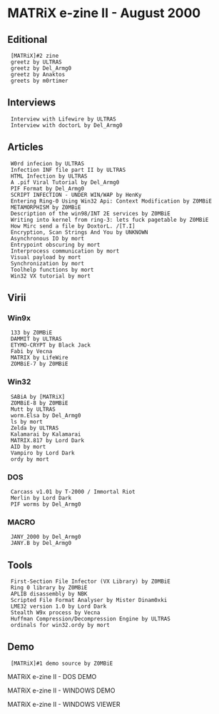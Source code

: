 # MATRiX e-zine II - August 2000

## Editional
     [MATRiX]#2 zine
     greetz by ULTRAS
     greetz by Del_Armg0
     greetz by Anaktos
     greets by m0rtimer


## Interviews
     Interview with Lifewire by ULTRAS
     Interview with doctorL by Del_Armg0


## Articles
     W0rd infecion by ULTRAS
     Infection INF file part II by ULTRAS
     HTML Infection by ULTRAS
     A .pif Viral Tutorial by Del_Armg0
     PIF Format by Del_Armg0
     SCRIPT INFECTION - UNDER WIN/WAP by HenKy
     Entering Ring-0 Using Win32 Api: Context Modification by Z0MBiE
     METAMORPHISM by Z0MBiE
     Description of the win98/INT 2E services by Z0MBiE
     Writing into kernel from ring-3: lets fuck pagetable by Z0MBiE
     How Mirc send a file by DoxtorL. /[T.I]
     Encryption, Scan Strings And You by UNKNOWN
     Asynchronous IO by mort
     Entrypoint obscuring by mort
     Interprocess communication by mort
     Visual payload by mort
     Synchronization by mort
     Toolhelp functions by mort
     Win32 VX tutorial by mort

## Virii
### Win9x
     133 by Z0MBiE
     DAMMIT by ULTRAS
     ETYMO-CRYPT by Black Jack
     Fabi by Vecna
     MATRIX by LifeWire
     ZOMBiE-7 by Z0MBiE
### Win32
     SABiA by [MATRiX]
     ZOMBiE-8 by Z0MBiE
     Mutt by ULTRAS
     worm.Elsa by Del_Armg0
     ls by mort
     Zelda by ULTRAS
     Kalamarai by Kalamarai
     MATRIX.817 by Lord Dark
     AID by mort
     Vampiro by Lord Dark
     ordy by mort
### DOS
     Carcass v1.01 by T-2000 / Immortal Riot
     Merlin by Lord Dark
     PIF worms by Del_Armg0
### MACRO
     JANY_2000 by Del_Armg0
     JANY.B by Del_Armg0

## Tools
     First-Section File Infector (VX Library) by Z0MBiE
     Ring 0 library by Z0MBiE
     APLIB disassembly by NBK
     Scripted File Format Analyser by Mister Dinam0xki
     LME32 version 1.0 by Lord Dark
     Stealth W9x process by Vecna
     Huffman Compression/Decompression Engine by ULTRAS
     ordinals for win32.ordy by mort
## Demo
     [MATRiX]#1 demo source by Z0MBiE

MATRiX e-zine II - DOS DEMO

MATRiX e-zine II - WINDOWS DEMO

MATRiX e-zine II - WINDOWS VIEWER
